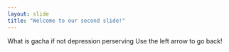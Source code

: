 ```yaml
---
layout: slide
title: "Welcome to our second slide!"
---
```

What is gacha if not depression perserving
Use the left arrow to go back!
